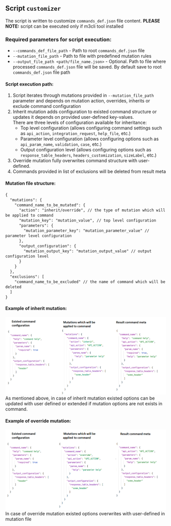 ## Script `customizer`

The script is written to customize `commands_def.json` file content.
**PLEASE NOTE:** script can be executed only if m3cli tool installed

### Required parameters for script execution:

* `--commands_def_file_path` - Path to root `commands_def.json` file
* `--mutation_file_path` - Path to file with predefined mutation rules
* `--output_file_path <path/file_name.json>` - Optional. Path to file where 
processed `commands_def.json` file will be saved. By default save to root 
`commands_def.json` file path 

#### Script execution path:
1. Script iterates through mutations provided in `--mutation_file_path` parameter 
and depends on mutation action, overrides, inherits or exclude command configuration 
2. Inherit mutation adds configuration to existed command structure or updates it 
depends on provided user-defined key-values. <br>
There are three levels of configuration available for inheritance:
    * Top level configuration (allows configuring command settings such as 
   `api_action`, `integration_request`, `help_file`, etc.)
    * Parameter level configuration (allows configuring options such as 
   `api_param_name`, `validation`, `case`, etc.)
    * Output configuration level (allows configuring options such as 
   `response_table_headers`, `headers_customization`, `sizeLabel`, etc.)
3. Override mutation fully overwrites command structure with user-defined.
4. Commands provided in list of exclusions will be deleted from result meta


#### Mutation file structure:

```json5
{
  "mutations": {
    "command_name_to_be_mutated": { 
      "action": "inherit/override", // the type of mutation which will be applied to command  
      "mutation_key": "mutation_value", // top level configuration 
      "parameters": {
        "mutation_parameter_key": "mutation_parameter_value" // parameter level configuration
      },
      "output_configuration": {
        "mutation_output_key": "mutation_output_value" // output configuration level
      }
    }
  },
  "exclusions": [
    "command_name_to_be_excluded" // the name of command which will be deleted
  ]
}
```

#### Example of inherit mutation:
![customizer_inherit](pics/customizer_inherit.png)
As mentioned above, in case of inherit mutation existed options can be updated
with user defined or extended if mutation options are not exists in command.

#### Example of override mutation:
![customizer_override](pics/customizer_override.png)
In case of override mutation existed options overwrites with user-defined in 
mutation file